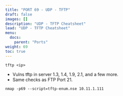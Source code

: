 ```yaml
---
title: "PORT 69 - UDP - TFTP"
draft: false
images: []
description: "UDP - TFTP Cheatsheet"
lead: "UDP - TFTP Cheatsheet"
menu:
  docs:
    parent: "Ports"
weight: 69
toc: true
---
```

```
tftp <ip>
```
* Vulns tftp in server 1.3, 1.4, 1.9, 2.1, and a few more.
* Same checks as FTP Port 21.
```
nmap -p69 --script=tftp-enum.nse 10.11.1.111
```